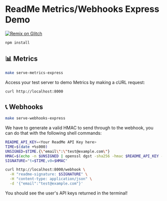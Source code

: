 # ReadMe Metrics/Webhooks Express Demo

[![Remix on Glitch](https://cdn.glitch.com/2703baf2-b643-4da7-ab91-7ee2a2d00b5b%2Fremix-button.svg)](https://glitch.com/edit/#!/remix/readme-metrics-demo)

```sh
npm install
```

## 📊 Metrics

```sh
make serve-metrics-express
```

Access your test server to demo Metrics by making a cURL request:

```sh
curl http://localhost:8000
```

## 📞 Webhooks

```sh
make serve-webhooks-express
```

We have to generate a valid HMAC to send through to the webhook, you can do that with the following shell commands:

```sh
README_API_KEY=<Your ReadMe API Key here>
TIME=$(date +%s000)
UNSIGNED=$TIME.{\"email\":\"test@example.com\"}
HMAC=$(echo -n $UNSIGNED | openssl dgst -sha256 -hmac $README_API_KEY -hex)
SIGNATURE="t=$TIME,v0=$HMAC"

curl http://localhost:8000/webhook \
  -H "readme-signature: $SIGNATURE" \
  -H "content-type: application/json" \
  -d '{"email":"test@example.com"}'
```

You should see the user's API keys returned in the terminal!
